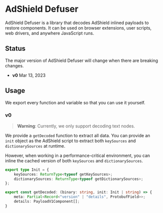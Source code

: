 # AdShield Defuser

AdShield Defuser is a library that decodes AdShield inlined payloads to restore components. It can be used on browser extensions, user scripts, web drivers, and anywhere JavaScript runs.

## Status

The major version of AdShield Defuser will change when there are breaking changes.

- **v0** Mar 13, 2023

## Usage

We export every function and variable so that you can use it yourself.

### v0

> **Warning**: Currently, we only support decoding text nodes.

We provide a `getDecoded` function to extract all data. You can provide an `init` object as the AdShield script to extract both `keySources` and `dictionarySources` at runtime.

However, when working in a performance-critical environment, you can inline the cached version of both `keySources` and `dictionarySources`.

```ts
export type Init = {
	keySources: ReturnType<typeof getKeySources>;
	dictionarySources: ReturnType<typeof getDictionarySources>;
};

export const getDecoded: (binary: string, init: Init | string) => {
    meta: Partial<Record<"version" | "details", ProtobufField>>;
    details: PayloadV1Component[];
}
```
